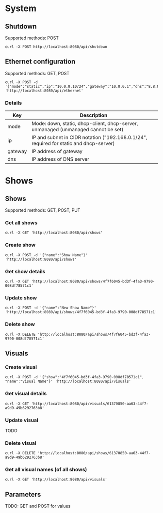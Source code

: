 # System

## Shutdown

Supported methods: POST

    curl -X POST http://localhost:8080/api/shutdown

## Ethernet configuration

Supported methods: GET, POST

    curl -X POST -d '{"mode":"static","ip":"10.0.0.10/24","gateway":"10.0.0.1","dns":"8.8.8.8"}' 'http://localhost:8080/api/ethernet'

### Details
Key     | Description
--------|---------------------
mode    | Mode: down, static, dhcp-client, dhcp-server, unmanaged (unmanaged cannot be set)
ip      | IP and subnet in CIDR notation ("192.168.0.1/24", required for static and dhcp-server)
gateway | IP address of gateway
dns     | IP address of DNS server

# Shows

## Shows

Supported methods: GET, POST, PUT

### Get all shows

    curl -X GET 'http://localhost:8080/api/shows'

### Create show

    curl -X POST -d '{"name":"Show Name"}' 'http://localhost:8080/api/shows'

### Get show details

    curl -X GET 'http://localhost:8080/api/shows/4f7f6045-bd3f-4fa3-9790-008df78571c1'

### Update show

    curl -X POST -d '{"name":"New Show Name"}' 'http://localhost:8080/api/shows/4f7f6045-bd3f-4fa3-9790-008df78571c1'

### Delete show

    curl -X DELETE 'http://localhost:8080/api/shows/4f7f6045-bd3f-4fa3-9790-008df78571c1'

## Visuals

### Create visual

    curl -X POST -d '{"show":"4f7f6045-bd3f-4fa3-9790-008df78571c1", "name":"Visual Name"}' 'http://localhost:8080/api/visuals'

### Get visual details

    curl -X GET 'http://localhost:8080/api/visuals/61370850-aa63-44f7-a9d9-49b6292763b8'

### Update visual

TODO

### Delete visual

    curl -X DELETE 'http://localhost:8080/api/shows/61370850-aa63-44f7-a9d9-49b6292763b8'

### Get all visual names (of all shows)

    curl -X GET 'http://localhost:8080/api/visuals'

## Parameters

TODO: GET and POST for values
